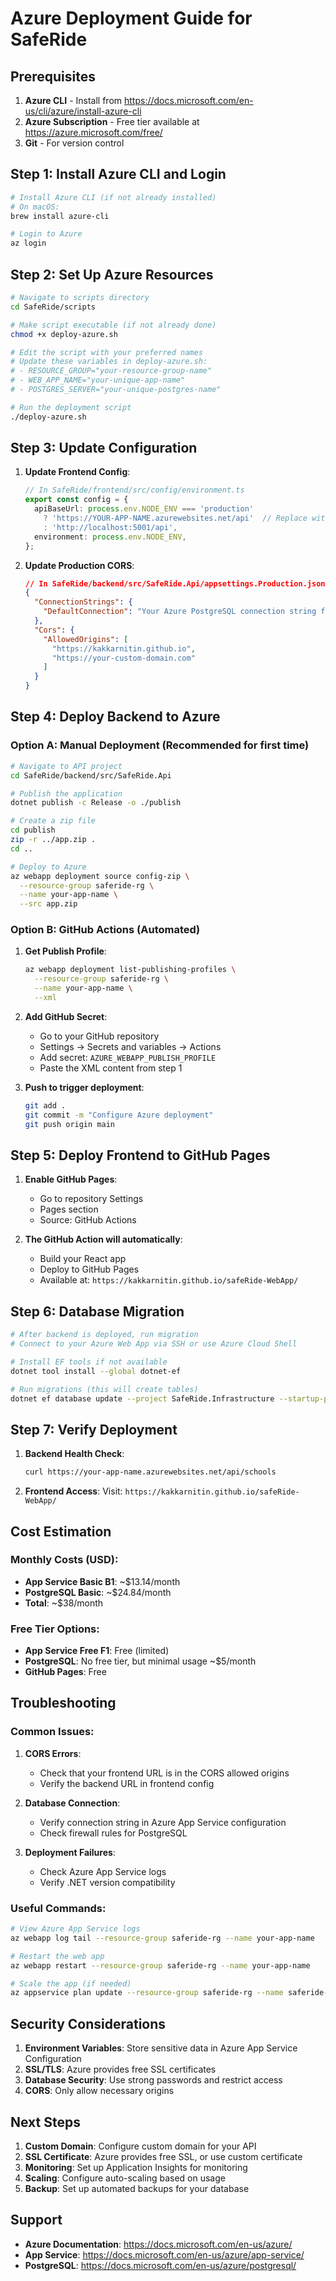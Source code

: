 # Azure Deployment Guide for SafeRide

## Prerequisites

1. **Azure CLI** - Install from https://docs.microsoft.com/en-us/cli/azure/install-azure-cli
2. **Azure Subscription** - Free tier available at https://azure.microsoft.com/free/
3. **Git** - For version control

## Step 1: Install Azure CLI and Login

```bash
# Install Azure CLI (if not already installed)
# On macOS:
brew install azure-cli

# Login to Azure
az login
```

## Step 2: Set Up Azure Resources

```bash
# Navigate to scripts directory
cd SafeRide/scripts

# Make script executable (if not already done)
chmod +x deploy-azure.sh

# Edit the script with your preferred names
# Update these variables in deploy-azure.sh:
# - RESOURCE_GROUP="your-resource-group-name"
# - WEB_APP_NAME="your-unique-app-name"
# - POSTGRES_SERVER="your-unique-postgres-name"

# Run the deployment script
./deploy-azure.sh
```

## Step 3: Update Configuration

1. **Update Frontend Config**:
   ```typescript
   // In SafeRide/frontend/src/config/environment.ts
   export const config = {
     apiBaseUrl: process.env.NODE_ENV === 'production' 
       ? 'https://YOUR-APP-NAME.azurewebsites.net/api'  // Replace with your actual Azure URL
       : 'http://localhost:5001/api',
     environment: process.env.NODE_ENV,
   };
   ```

2. **Update Production CORS**:
   ```json
   // In SafeRide/backend/src/SafeRide.Api/appsettings.Production.json
   {
     "ConnectionStrings": {
       "DefaultConnection": "Your Azure PostgreSQL connection string from Step 2"
     },
     "Cors": {
       "AllowedOrigins": [
         "https://kakkarnitin.github.io",
         "https://your-custom-domain.com"
       ]
     }
   }
   ```

## Step 4: Deploy Backend to Azure

### Option A: Manual Deployment (Recommended for first time)

```bash
# Navigate to API project
cd SafeRide/backend/src/SafeRide.Api

# Publish the application
dotnet publish -c Release -o ./publish

# Create a zip file
cd publish
zip -r ../app.zip .
cd ..

# Deploy to Azure
az webapp deployment source config-zip \
  --resource-group saferide-rg \
  --name your-app-name \
  --src app.zip
```

### Option B: GitHub Actions (Automated)

1. **Get Publish Profile**:
   ```bash
   az webapp deployment list-publishing-profiles \
     --resource-group saferide-rg \
     --name your-app-name \
     --xml
   ```

2. **Add GitHub Secret**:
   - Go to your GitHub repository
   - Settings → Secrets and variables → Actions
   - Add secret: `AZURE_WEBAPP_PUBLISH_PROFILE`
   - Paste the XML content from step 1

3. **Push to trigger deployment**:
   ```bash
   git add .
   git commit -m "Configure Azure deployment"
   git push origin main
   ```

## Step 5: Deploy Frontend to GitHub Pages

1. **Enable GitHub Pages**:
   - Go to repository Settings
   - Pages section
   - Source: GitHub Actions

2. **The GitHub Action will automatically**:
   - Build your React app
   - Deploy to GitHub Pages
   - Available at: `https://kakkarnitin.github.io/safeRide-WebApp/`

## Step 6: Database Migration

```bash
# After backend is deployed, run migration
# Connect to your Azure Web App via SSH or use Azure Cloud Shell

# Install EF tools if not available
dotnet tool install --global dotnet-ef

# Run migrations (this will create tables)
dotnet ef database update --project SafeRide.Infrastructure --startup-project SafeRide.Api
```

## Step 7: Verify Deployment

1. **Backend Health Check**:
   ```bash
   curl https://your-app-name.azurewebsites.net/api/schools
   ```

2. **Frontend Access**:
   Visit: `https://kakkarnitin.github.io/safeRide-WebApp/`

## Cost Estimation

### Monthly Costs (USD):
- **App Service Basic B1**: ~$13.14/month
- **PostgreSQL Basic**: ~$24.84/month
- **Total**: ~$38/month

### Free Tier Options:
- **App Service Free F1**: Free (limited)
- **PostgreSQL**: No free tier, but minimal usage ~$5/month
- **GitHub Pages**: Free

## Troubleshooting

### Common Issues:

1. **CORS Errors**:
   - Check that your frontend URL is in the CORS allowed origins
   - Verify the backend URL in frontend config

2. **Database Connection**:
   - Verify connection string in Azure App Service configuration
   - Check firewall rules for PostgreSQL

3. **Deployment Failures**:
   - Check Azure App Service logs
   - Verify .NET version compatibility

### Useful Commands:

```bash
# View Azure App Service logs
az webapp log tail --resource-group saferide-rg --name your-app-name

# Restart the web app
az webapp restart --resource-group saferide-rg --name your-app-name

# Scale the app (if needed)
az appservice plan update --resource-group saferide-rg --name saferide-plan --sku B2
```

## Security Considerations

1. **Environment Variables**: Store sensitive data in Azure App Service Configuration
2. **SSL/TLS**: Azure provides free SSL certificates
3. **Database Security**: Use strong passwords and restrict access
4. **CORS**: Only allow necessary origins

## Next Steps

1. **Custom Domain**: Configure custom domain for your API
2. **SSL Certificate**: Azure provides free SSL, or use custom certificate
3. **Monitoring**: Set up Application Insights for monitoring
4. **Scaling**: Configure auto-scaling based on usage
5. **Backup**: Set up automated backups for your database

## Support

- **Azure Documentation**: https://docs.microsoft.com/en-us/azure/
- **App Service**: https://docs.microsoft.com/en-us/azure/app-service/
- **PostgreSQL**: https://docs.microsoft.com/en-us/azure/postgresql/

